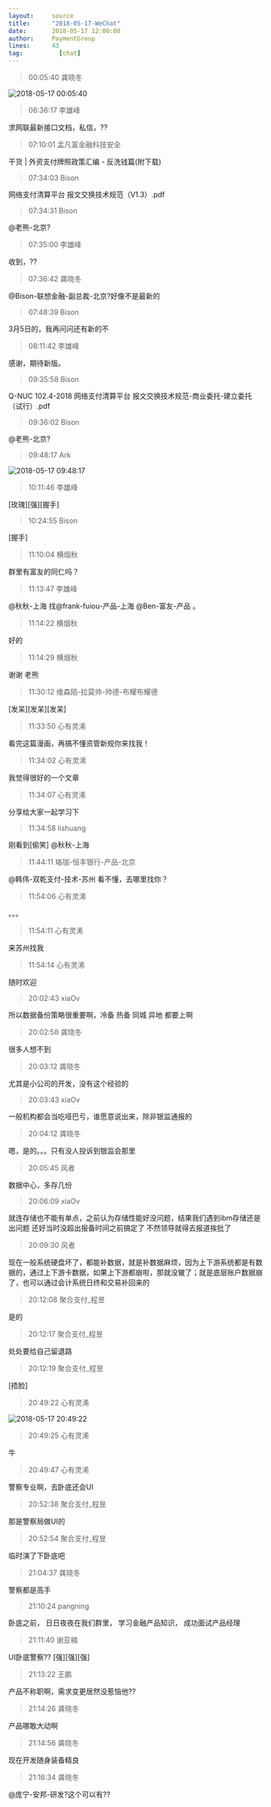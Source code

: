 ```yaml
---
layout:     source 
title:      "2018-05-17-WeChat"
date:       2018-05-17 12:00:00
author:     PaymentGroup
lines:      43 
tag:		  [chat]
---
```

> 00:05:40  龚晓冬  
   
![2018-05-17 00:05:40](http://static.cocolian.cn/img/201805/20180517_000540.png) 
   
> 06:36:17  李雄峰  
   
求网联最新接口文档，私信，??  
   
> 07:10:01  孟凡富金融科技安全  
   
干货 | 外资支付牌照政策汇编 - 反洗钱篇(附下载)  
   
> 07:34:03  Bison  
   
网络支付清算平台 报文交换技术规范（V1.3）.pdf  
   
> 07:34:31  Bison  
   
@老熊-北京?  
   
> 07:35:00  李雄峰  
   
收到，??  
   
> 07:36:42  龚晓冬  
   
@Bison-联想金融-副总裁-北京?好像不是最新的  
   
> 07:48:39  Bison  
   
3月5日的，我再问问还有新的不  
   
> 08:11:42  李雄峰  
   
感谢，期待新版。  
   
> 09:35:58  Bison  
   
Q-NUC 102.4-2018 网络支付清算平台 报文交换技术规范-商业委托-建立委托（试行）.pdf  
   
> 09:36:02  Bison  
   
@老熊-北京?  
   
> 09:48:17  Ark  
   
![2018-05-17 09:48:17](http://static.cocolian.cn/img/201805/20180517_094817.png) 
   
> 10:11:46  李雄峰  
   
[玫瑰][强][握手]  
   
> 10:24:55  Bison  
   
[握手]  
   
> 11:10:04  横烟秋  
   
群里有富友的同仁吗？  
   
> 11:13:47  李雄峰  
   
@秋秋-上海  找@frank-fuiou-产品-上海  @Ben-富友-产品  。   
   
> 11:14:22  横烟秋  
   
好的  
   
> 11:14:29  横烟秋  
   
谢谢 老熊  
   
> 11:30:12  维森陌-拉莫帅-帅德-布耀布耀德  
   
[发呆][发呆][发呆]  
   
> 11:33:50  心有灵浠  
   
看完这篇漫画，再搞不懂资管新规你来找我！  
   
> 11:34:02  心有灵浠  
   
我觉得很好的一个文章  
   
> 11:34:07  心有灵浠  
   
分享给大家一起学习下  
   
> 11:34:58  lishuang  
   
刚看到[偷笑] @秋秋-上海  
   
> 11:44:11  珞珈-恒丰银行-产品-北京  
   
@韩伟-双乾支付-技术-苏州 看不懂，去哪里找你？  
   
> 11:54:06  心有灵浠  
   
。。。  
   
> 11:54:11  心有灵浠  
   
来苏州找我  
   
> 11:54:14  心有灵浠  
   
随时欢迎  
   
> 20:02:43  xiaOv  
   
所以数据备份策略很重要啊，冷备 热备 同城 异地 都要上啊  
   
> 20:02:58  龚晓冬  
   
很多人想不到  
   
> 20:03:12  龚晓冬  
   
尤其是小公司的开发，没有这个经验的  
   
> 20:03:43  xiaOv  
   
一般机构都会当吃哑巴亏，谁愿意说出来，除非银监通报的  
   
> 20:04:12  龚晓冬  
   
嗯，是的。。。只有没人投诉到银监会那里  
   
> 20:05:45  风者  
   
数据中心，多存几份  
   
> 20:06:09  xiaOv  
   
就连存储也不能有单点，之前认为存储性能好没问题，结果我们遇到ibm存储还是出问题 还好当时没超出报备时间之前搞定了 不然领导就得去报道挨批了  
   
> 20:09:30  风者  
   
现在一般系统硬盘坏了，都能补数据，就是补数据麻烦，因为上下游系统都是有数据的，通过上下游卡数据，如果上下游都崩啦，那就没辙了；就是底层账户数据崩了，也可以通过会计系统日终和交易补回来的  
   
> 20:12:08  聚合支付_程昱  
   
是的  
   
> 20:12:17  聚合支付_程昱  
   
处处要给自己留退路  
   
> 20:12:19  聚合支付_程昱  
   
[捂脸]  
   
> 20:49:22  心有灵浠  
   
![2018-05-17 20:49:22](http://static.cocolian.cn/img/201805/20180517_204922.png) 
   
> 20:49:25  心有灵浠  
   
牛  
   
> 20:49:47  心有灵浠  
   
警察专业啊，去卧底还会UI  
   
> 20:52:38  聚合支付_程昱  
   
那是警察局做UI的  
   
> 20:52:54  聚合支付_程昱  
   
临时演了下卧底吧  
   
> 21:04:37  龚晓冬  
   
警察都是高手  
   
> 21:10:24  pangning  
   
卧底之前， 日日夜夜在我们群里， 学习金融产品知识， 成功面试产品经理  
   
> 21:11:40  谢亚楠  
   
UI卧底警察?? [强][强][强]  
   
> 21:13:22  王鹏  
   
产品不称职啊，需求变更居然没惹恼他??  
   
> 21:14:26  龚晓冬  
   
产品哪敢大动啊  
   
> 21:14:56  龚晓冬  
   
现在开发随身装备精良  
   
> 21:16:34  龚晓冬  
   
@庞宁-安邦-研发?这个可以有??   
   
